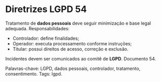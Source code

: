 # Diretrizes LGPD 54

Tratamento de **dados pessoais** deve seguir minimização e base legal adequada.
Responsabilidades:
- Controlador: define finalidades;
- Operador: executa processamento conforme instruções;
- Titular: possui direitos de acesso, correção e exclusão.

Incidentes devem ser comunicados ao comitê de **LGPD**. Documento 54.

Palavras-chave: LGPD, dados pessoais, controlador, tratamento, consentimento.
Tags: lgpd.
